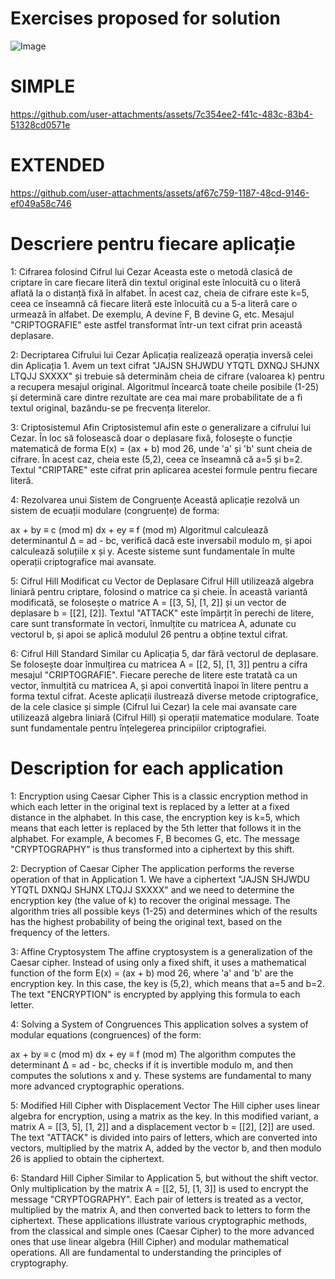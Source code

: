 # Exercises proposed for solution
![Image](https://github.com/user-attachments/assets/ea332992-493f-4c8a-b1b4-9a8ea127bdeb)

# SIMPLE
https://github.com/user-attachments/assets/7c354ee2-f41c-483c-83b4-51328cd0571e

# EXTENDED
https://github.com/user-attachments/assets/af67c759-1187-48cd-9146-ef049a58c746


# Descriere pentru fiecare aplicație

1: Cifrarea folosind Cifrul lui Cezar
Aceasta este o metodă clasică de criptare în care fiecare literă din textul original este înlocuită cu o literă aflată la o distanță fixă în alfabet. În acest caz, cheia de cifrare este k=5, ceea ce înseamnă că fiecare literă este înlocuită cu a 5-a literă care o urmează în alfabet. De exemplu, A devine F, B devine G, etc. Mesajul "CRIPTOGRAFIE" este astfel transformat într-un text cifrat prin această deplasare.

2: Decriptarea Cifrului lui Cezar
Aplicația realizează operația inversă celei din Aplicația 1. Avem un text cifrat "JAJSN SHJWDU YTQTL DXNQJ SHJNX LTQJJ SXXXX" și trebuie să determinăm cheia de cifrare (valoarea k) pentru a recupera mesajul original. Algoritmul încearcă toate cheile posibile (1-25) și determină care dintre rezultate are cea mai mare probabilitate de a fi textul original, bazându-se pe frecvența literelor.

3: Criptosistemul Afin
Criptosistemul afin este o generalizare a cifrului lui Cezar. În loc să folosească doar o deplasare fixă, folosește o funcție matematică de forma E(x) = (ax + b) mod 26, unde 'a' și 'b' sunt cheia de cifrare. În acest caz, cheia este (5,2), ceea ce înseamnă că a=5 și b=2. Textul "CRIPTARE" este cifrat prin aplicarea acestei formule pentru fiecare literă.

4: Rezolvarea unui Sistem de Congruențe
Această aplicație rezolvă un sistem de ecuații modulare (congruențe) de forma:

ax + by ≡ c (mod m)
dx + ey ≡ f (mod m)
Algoritmul calculează determinantul Δ = ad - bc, verifică dacă este inversabil modulo m, și apoi calculează soluțiile x și y. Aceste sisteme sunt fundamentale în multe operații criptografice mai avansate.

5: Cifrul Hill Modificat cu Vector de Deplasare
Cifrul Hill utilizează algebra liniară pentru criptare, folosind o matrice ca și cheie. În această variantă modificată, se folosește o matrice A = [[3, 5], [1, 2]] și un vector de deplasare b = [[2], [2]]. Textul "ATTACK" este împărțit în perechi de litere, care sunt transformate în vectori, înmulțite cu matricea A, adunate cu vectorul b, și apoi se aplică modulul 26 pentru a obține textul cifrat.

6: Cifrul Hill Standard
Similar cu Aplicația 5, dar fără vectorul de deplasare. Se folosește doar înmulțirea cu matricea A = [[2, 5], [1, 3]] pentru a cifra mesajul "CRIPTOGRAFIE". Fiecare pereche de litere este tratată ca un vector, înmulțită cu matricea A, și apoi convertită înapoi în litere pentru a forma textul cifrat.
Aceste aplicații ilustrează diverse metode criptografice, de la cele clasice și simple (Cifrul lui Cezar) la cele mai avansate care utilizează algebra liniară (Cifrul Hill) și operații matematice modulare. Toate sunt fundamentale pentru înțelegerea principiilor criptografiei.

# Description for each application

1: Encryption using Caesar Cipher
This is a classic encryption method in which each letter in the original text is replaced by a letter at a fixed distance in the alphabet. In this case, the encryption key is k=5, which means that each letter is replaced by the 5th letter that follows it in the alphabet. For example, A becomes F, B becomes G, etc. The message "CRYPTOGRAPHY" is thus transformed into a ciphertext by this shift.

2: Decryption of Caesar Cipher
The application performs the reverse operation of that in Application 1. We have a ciphertext "JAJSN SHJWDU YTQTL DXNQJ SHJNX LTQJJ SXXXX" and we need to determine the encryption key (the value of k) to recover the original message. The algorithm tries all possible keys (1-25) and determines which of the results has the highest probability of being the original text, based on the frequency of the letters.

3: Affine Cryptosystem
The affine cryptosystem is a generalization of the Caesar cipher. Instead of using only a fixed shift, it uses a mathematical function of the form E(x) = (ax + b) mod 26, where 'a' and 'b' are the encryption key. In this case, the key is (5,2), which means that a=5 and b=2. The text "ENCRYPTION" is encrypted by applying this formula to each letter.

4: Solving a System of Congruences
This application solves a system of modular equations (congruences) of the form:

ax + by ≡ c (mod m)
dx + ey ≡ f (mod m)
The algorithm computes the determinant Δ = ad - bc, checks if it is invertible modulo m, and then computes the solutions x and y. These systems are fundamental to many more advanced cryptographic operations.

5: Modified Hill Cipher with Displacement Vector
The Hill cipher uses linear algebra for encryption, using a matrix as the key. In this modified variant, a matrix A = [[3, 5], [1, 2]] and a displacement vector b = [[2], [2]] are used. The text "ATTACK" is divided into pairs of letters, which are converted into vectors, multiplied by the matrix A, added by the vector b, and then modulo 26 is applied to obtain the ciphertext.

6: Standard Hill Cipher
Similar to Application 5, but without the shift vector. Only multiplication by the matrix A = [[2, 5], [1, 3]] is used to encrypt the message "CRYPTOGRAPHY". Each pair of letters is treated as a vector, multiplied by the matrix A, and then converted back to letters to form the ciphertext.
These applications illustrate various cryptographic methods, from the classical and simple ones (Caesar Cipher) to the more advanced ones that use linear algebra (Hill Cipher) and modular mathematical operations. All are fundamental to understanding the principles of cryptography.
